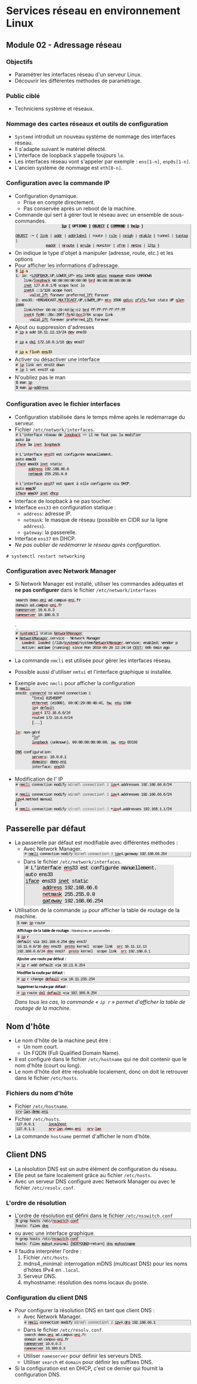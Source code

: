 # Services réseau en environnement Linux

## Module 02 - Adressage réseau

### Objectifs

- Paramétrer les interfaces réseau d'un serveur Linux.
- Découvrir les différentes méthodes de paramétrage.

### Public ciblé

- Techniciens système et réseaux.

### Nommage des cartes réseaux et outils de configuration

- `Systemd` introduit un nouveau système de nommage des interfaces réseau.
- Il s'adapte suivant le matériel détecté.
- L'interface de loopback s'appelle toujours `lo`.
- Les interfaces réseau vont s'appeler par exemple : `ens[1-n]`, `enp0s[1-n]`.
- L'ancien système de nommage est `eth[0-n]`.

### Configuration avec la commande IP

- Configuration dynamique.
  - Prise en compte directement.
  - Pas conservée après un reboot de la machine.
- Commande qui sert à gérer tout le réseau avec un ensemble de sous-commandes.![Alt text](image.png)
- On indique le type d'objet à manipuler (adresse, route, etc.)
  et les options
- Pour afficher les informations d'adressage.
  ![Alt text](image-1.png)
- Ajout ou suppression d'adresses
  ![Alt text](image-2.png)
- Activer ou désactiver une interface
  ![Alt text](image-3.png)
- N'oubliez pas le man
  ![Alt text](image-4.png)

### Configuration avec le fichier interfaces

- Configuration stabilisée dans le temps même après le redémarrage du serveur.
- Fichier `/etc/network/interfaces`.
  ![Alt text](image-5.png)
- Interface de loopback à ne pas toucher.
- Interface `ens33` en configuration statique :
  - `address`: adresse IP.
  - `netmask`: le masque de réseau (possible en CIDR sur la ligne `address`).
  - `gateway`: la passerelle.
- Interface `ens37` en DHCP.
- *Ne pas oublier de redémarrer le réseau après configuration*.

```
# systemctl restart networking
```

### Configuration avec Network Manager

- Si Network Manager est installé, utiliser les commandes adéquates et **ne pas configurer** dans le fichier `/etc/network/interfaces`

  ![](assets/20230925_112113_image.png)

  `.
  ![Alt text](image-6.png)
- La commande `nmcli` est utilisée pour gérer les interfaces réseau.
- Possible aussi d'utiliser `nmtui` et l'interface graphique si installée.
- Exemple avec `nmcli` pour afficher la configuration
  ![Alt text](image-7.png)
- Modification de l' IP
  ![Alt text](image-8.png)

## Passerelle par défaut

- La passerelle par défaut est modifiable avec différentes méthodes :
  - Avec Network Manager.
    ![Alt text](image-9.png)
  - Dans le fichier `/etc/network/interfaces`.
    ![Alt text](image-10.png)
- Utilisation de la commande `ip` pour afficher la table de routage de la machine.
  ![Alt text](image-11.png)
  *Dans tous les cas, la commande « ``ip r`` » permet d'afficher la table de routage de la machine.*

## Nom d'hôte

- Le nom d'hôte de la machine peut être :
  - Un nom court.
  - Un FQDN (Full Qualified Domain Name).
- Il est configuré dans le fichier `/etc/hostname` qui ne doit contenir que le nom d'hôte (court ou long).
- Le nom d'hôte doit être résolvable localement, donc on doit le retrouver dans le fichier `/etc/hosts`.

### Fichiers du nom d'hôte

- Fichier `/etc/hostname`.
  ![Alt text](image-12.png)
- Fichier `/etc/hosts`.
  ![Alt text](image-13.png)
- La commande `hostname` permet d'afficher le nom d'hôte.

## Client DNS

- La résolution DNS est un autre élément de configuration du réseau.
- Elle peut se faire localement grâce au fichier `/etc/hosts`.
- Avec un serveur DNS configuré avec Network Manager ou avec le fichier `/etc/resolv.conf`.

### L'ordre de résolution

- L'ordre de résolution est défini dans le fichier `/etc/nsswitch.conf`
  ![Alt text](image-14.png)
- ou avec une interface graphique.
  ![Alt text](image-15.png)
- Il faudra interpréter l'ordre :
  1. Fichier `/etc/hosts`.
  2. mdns4_minimal: interrogation mDNS (multicast DNS) pour les noms d’hôtes IPv4 en `.local`.
  3. Serveur DNS.
  4. myhostname: résolution des noms locaux du poste.

### Configuration du client DNS

- Pour configurer la résolution DNS en tant que client DNS :
  - Avec Network Manager.
    ![Alt text](image-16.png)
  - Dans le fichier `/etc/resolv.conf`.
    ![Alt text](image-17.png)
  - Utiliser `nameserver` pour définir les serveurs DNS.
  - Utiliser `search` et `domain` pour définir les suffixes DNS.
- Si la configuration est en DHCP, c'est ce dernier qui fournit la configuration DNS.
